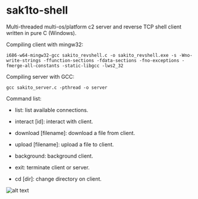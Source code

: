 # sak1to-shell
Multi-threaded multi-os/platform c2 server and reverse TCP shell client written in pure C (Windows).

Compiling client with mingw32:
```
i686-w64-mingw32-gcc sakito_revshell.c -o sakito_revshell.exe -s -Wno-write-strings -ffunction-sections -fdata-sections -fno-exceptions -fmerge-all-constants -static-libgcc -lws2_32
```

Compiling server with GCC:
```
gcc sakito_server.c -pthread -o server
```

Command list:

- list: list available connections.

- interact [id]: interact with client.

- download [filename]: download a file from client.

- upload [filename]: upload a file to client.

- background: background client.

- exit: terminate client or server.

- cd [dir]: change directory on client.

![alt text](https://www.wallpaperbetter.com/wallpaper/156/434/483/cherry-blossom-flowers-painting-pink-1080P-wallpaper-middle-size.jpg)

